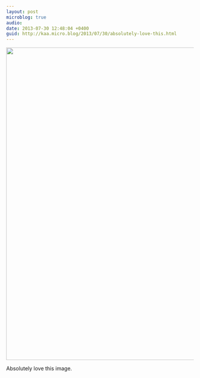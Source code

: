 ```yaml
---
layout: post
microblog: true
audio: 
date: 2013-07-30 12:48:04 +0400
guid: http://kaa.micro.blog/2013/07/30/absolutely-love-this.html
---
```

<img src="http://www.kaa.bz/uploads/2018/fdce78303b.jpg" alt="" width="840" height="840" class="alignnone size-full wp-image-603" /><p>Absolutely love this image.</p>
